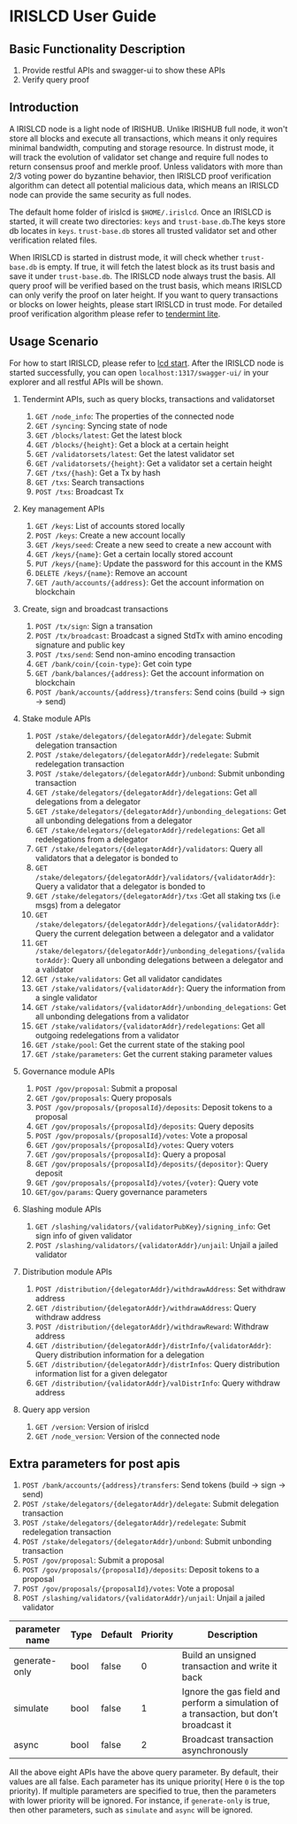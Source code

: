 # IRISLCD User Guide

## Basic Functionality Description

1. Provide restful APIs and swagger-ui to show these APIs
2. Verify query proof

## Introduction

A IRISLCD node is a light node of IRISHUB. Unlike IRISHUB full node, it won't store all blocks and execute all transactions, which means it only requires minimal bandwidth, computing and storage resource. In distrust mode, it will track the evolution of validator set change and require full nodes to return consensus proof and merkle proof. Unless validators with more than 2/3 voting power do byzantine behavior, then IRISLCD proof verification algorithm can detect all potential malicious data, which means an IRISLCD node can provide the same security as full nodes.

The default home folder of irislcd is `$HOME/.irislcd`. Once an IRISLCD is started, it will create two directories: `keys` and `trust-base.db`.The keys store db locates in `keys`. `trust-base.db` stores all trusted validator set and other verification related files.

When IRISLCD is started in distrust mode, it will check whether `trust-base.db` is empty. If true, it will fetch the latest block as its trust basis and save it under `trust-base.db`. The IRISLCD node always trust the basis. All query proof will be verified based on the trust basis, which means IRISLCD can only verify the proof on later height. If you want to query transactions or blocks on lower heights, please start IRISLCD in trust mode. For detailed proof verification algorithm please refer to [tendermint lite](https://github.com/tendermint/tendermint/blob/master/docs/tendermint-core/light-client-protocol.md).


## Usage Scenario

For how to start IRISLCD, please refer to [lcd start](../cli-client/lcd/README.md). After the IRISLCD node is started successfully, you can open `localhost:1317/swagger-ui/` in your explorer and all restful APIs will be shown.

1. Tendermint APIs, such as query blocks, transactions and validatorset
    1. `GET /node_info`: The properties of the connected node
    2. `GET /syncing`: Syncing state of node
    3. `GET /blocks/latest`: Get the latest block
    4. `GET /blocks/{height}`: Get a block at a certain height
    5. `GET /validatorsets/latest`: Get the latest validator set
    6. `GET /validatorsets/{height}`: Get a validator set a certain height
    7. `GET /txs/{hash}`: Get a Tx by hash
    8. `GET /txs`: Search transactions
    9. `POST /txs`: Broadcast Tx
 
2. Key management APIs

    1. `GET /keys`: List of accounts stored locally
    2. `POST /keys`: Create a new account locally
    3. `GET /keys/seed`: Create a new seed to create a new account with
    4. `GET /keys/{name}`: Get a certain locally stored account
    5. `PUT /keys/{name}`: Update the password for this account in the KMS
    6. `DELETE /keys/{name}`: Remove an account
    7. `GET /auth/accounts/{address}`: Get the account information on blockchain

3. Create, sign and broadcast transactions

    1. `POST /tx/sign`: Sign a transation
    2. `POST /tx/broadcast`: Broadcast a signed StdTx with amino encoding signature and public key
    3. `POST /txs/send`: Send non-amino encoding transaction
    4. `GET /bank/coin/{coin-type}`: Get coin type
    5. `GET /bank/balances/{address}`: Get the account information on blockchain
    6. `POST /bank/accounts/{address}/transfers`: Send coins (build -> sign -> send)

4. Stake module APIs

    1. `POST /stake/delegators/{delegatorAddr}/delegate`: Submit delegation transaction
    2. `POST /stake/delegators/{delegatorAddr}/redelegate`: Submit redelegation transaction
    3. `POST /stake/delegators/{delegatorAddr}/unbond`: Submit unbonding transaction
    4. `GET /stake/delegators/{delegatorAddr}/delegations`: Get all delegations from a delegator
    5. `GET /stake/delegators/{delegatorAddr}/unbonding_delegations`: Get all unbonding delegations from a delegator
    6. `GET /stake/delegators/{delegatorAddr}/redelegations`: Get all redelegations from a delegator
    7. `GET /stake/delegators/{delegatorAddr}/validators`: Query all validators that a delegator is bonded to
    8. `GET /stake/delegators/{delegatorAddr}/validators/{validatorAddr}`: Query a validator that a delegator is bonded to
    9. `GET /stake/delegators/{delegatorAddr}/txs` :Get all staking txs (i.e msgs) from a delegator
    10. `GET /stake/delegators/{delegatorAddr}/delegations/{validatorAddr}`: Query the current delegation between a delegator and a validator
    11. `GET /stake/delegators/{delegatorAddr}/unbonding_delegations/{validatorAddr}`: Query all unbonding delegations between a delegator and a validator
    12. `GET /stake/validators`: Get all validator candidates
    13. `GET /stake/validators/{validatorAddr}`: Query the information from a single validator
    14. `GET /stake/validators/{validatorAddr}/unbonding_delegations`: Get all unbonding delegations from a validator
    15. `GET /stake/validators/{validatorAddr}/redelegations`: Get all outgoing redelegations from a validator
    16. `GET /stake/pool`: Get the current state of the staking pool
    17. `GET /stake/parameters`: Get the current staking parameter values

5. Governance module APIs

    1. `POST /gov/proposal`: Submit a proposal
    2. `GET /gov/proposals`: Query proposals
    3. `POST /gov/proposals/{proposalId}/deposits`: Deposit tokens to a proposal
    4. `GET /gov/proposals/{proposalId}/deposits`: Query deposits
    5. `POST /gov/proposals/{proposalId}/votes`: Vote a proposal
    6. `GET /gov/proposals/{proposalId}/votes`: Query voters
    7. `GET /gov/proposals/{proposalId}`: Query a proposal
    8. `GET /gov/proposals/{proposalId}/deposits/{depositor}`: Query deposit
    9. `GET /gov/proposals/{proposalId}/votes/{voter}`: Query vote
    10. `GET/gov/params`: Query governance parameters

6. Slashing module APIs
    1. `GET /slashing/validators/{validatorPubKey}/signing_info`: Get sign info of given validator
    2. `POST /slashing/validators/{validatorAddr}/unjail`: Unjail a jailed validator

7. Distribution module APIs

    1. `POST /distribution/{delegatorAddr}/withdrawAddress`: Set withdraw address
    2. `GET /distribution/{delegatorAddr}/withdrawAddress`: Query withdraw address
    3. `POST /distribution/{delegatorAddr}/withdrawReward`: Withdraw address
    4. `GET /distribution/{delegatorAddr}/distrInfo/{validatorAddr}`: Query distribution information for a delegation
    5. `GET /distribution/{delegatorAddr}/distrInfos`: Query distribution information list for a given delegator
    6. `GET /distribution/{validatorAddr}/valDistrInfo`: Query withdraw address

8. Query app version

    1. `GET /version`: Version of irislcd
    2. `GET /node_version`: Version of the connected node

## Extra parameters for post apis

1. `POST /bank/accounts/{address}/transfers`: Send tokens (build -> sign -> send)
2. `POST /stake/delegators/{delegatorAddr}/delegate`: Submit delegation transaction
3. `POST /stake/delegators/{delegatorAddr}/redelegate`: Submit redelegation transaction
4. `POST /stake/delegators/{delegatorAddr}/unbond`: Submit unbonding transaction
5. `POST /gov/proposal`: Submit a proposal
6. `POST /gov/proposals/{proposalId}/deposits`: Deposit tokens to a proposal
7. `POST /gov/proposals/{proposalId}/votes`: Vote a proposal
8. `POST /slashing/validators/{validatorAddr}/unjail`: Unjail a jailed validator

| parameter name   | Type | Default | Priority | Description                 |
| --------------- | ---- | ------- |--------- |--------------------------- |
| generate-only   | bool | false | 0 | Build an unsigned transaction and write it back |
| simulate        | bool | false | 1 | Ignore the gas field and perform a simulation of a transaction, but don’t broadcast it |
| async           | bool | false | 2 | Broadcast transaction asynchronously   |

All the above eight APIs have the above query parameter. By default, their values are all false. Each parameter has its unique priority( Here `0` is the top priority). If multiple parameters are specified to true, then the parameters with lower priority will be ignored. For instance, if `generate-only` is true, then other parameters, such as `simulate` and `async` will be ignored.  
